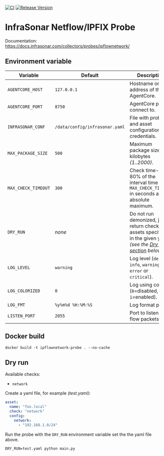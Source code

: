 [![CI](https://github.com/infrasonar/ipflownetwork-probe/workflows/CI/badge.svg)](https://github.com/infrasonar/ipflownetwork-probe/actions)
[![Release Version](https://img.shields.io/github/release/infrasonar/ipflownetwork-probe)](https://github.com/infrasonar/ipflownetwork-probe/releases)

# InfraSonar Netflow/IPFIX Probe

Documentation: https://docs.infrasonar.com/collectors/probes/ipflownetwork/

## Environment variable

Variable            | Default                        | Description
------------------- | ------------------------------ | ------------
`AGENTCORE_HOST`    | `127.0.0.1`                    | Hostname or Ip address of the AgentCore.
`AGENTCORE_PORT`    | `8750`                         | AgentCore port to connect to.
`INFRASONAR_CONF`   | `/data/config/infrasonar.yaml` | File with probe and asset configuration like credentials.
`MAX_PACKAGE_SIZE`  | `500`                          | Maximum package size in kilobytes _(1..2000)_.
`MAX_CHECK_TIMEOUT` | `300`                          | Check time-out is 80% of the interval time with `MAX_CHECK_TIMEOUT` in seconds as absolute maximum.
`DRY_RUN`           | _none_                         | Do not run demonized, just return checks and assets specified in the given yaml _(see the [Dry run section](#dry-run) below)_.
`LOG_LEVEL`         | `warning`                      | Log level (`debug`, `info`, `warning`, `error` or `critical`).
`LOG_COLORIZED`     | `0`                            | Log using colors (`0`=disabled, `1`=enabled).
`LOG_FMT`           | `%y%m%d %H:%M:%S`              | Log format prefix.
`LISTEN_PORT`       | `2055`                         | Port to listen to for flow packets

## Docker build

```
docker build -t ipflownetwork-probe . --no-cache
```

## Dry run

Available checks:
- `network`

Create a yaml file, for example _(test.yaml)_:

```yaml
asset:
  name: "foo.local"
  check: "network"
  config:
    network:
      - "192.168.1.0/24"
```

Run the probe with the `DRY_RUN` environment variable set the the yaml file above.

```
DRY_RUN=test.yaml python main.py
```
